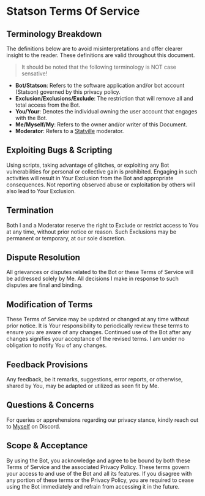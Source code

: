 # Statson Terms Of Service
## Terminology Breakdown
The definitions below are to avoid misinterpretations and offer clearer insight to the reader. These definitions are valid throughout this document.
> It should be noted that the following terminology is NOT case sensative!

- **Bot/Statson**: Refers to the software application and/or bot account (Statson) governed by this privacy policy.
- **Exclusion/Exclusions/Exclude**: The restriction that will remove all and total access from the Bot.
- **You/Your**: Denotes the individual owning the user account that engages with the Bot.
- **Me/Myself/My**: Refers to the owner and/or writer of this Document.
- **Moderator**: Refers to a [Statville](https://discord.com/Statville) moderator.

## Exploiting Bugs & Scripting
Using scripts, taking advantage of glitches, or exploiting any Bot vulnerabilities for personal or collective gain is prohibited. Engaging in such activities will result in Your Exclusion from the Bot and appropriate consequences. Not reporting observed abuse or exploitation by others will also lead to Your Exclusion.

## Termination
Both I and a Moderator reserve the right to Exclude or restrict access to You at any time, without prior notice or reason. Such Exclusions may be permanent or temporary, at our sole discretion.

## Dispute Resolution
All grievances or disputes related to the Bot or these Terms of Service will be addressed solely by Me. All decisions I make in response to such disputes are final and binding.

## Modification of Terms
These Terms of Service may be updated or changed at any time without prior notice. It is Your responsibility to periodically review these terms to ensure you are aware of any changes. Continued use of the Bot after any changes signifies your acceptance of the revised terms. I am under no obligation to notify You of any changes.

## Feedback Provisions
Any feedback, be it remarks, suggestions, error reports, or otherwise, shared by You, may be adapted or utilized as seen fit by Me.

## Questions & Concerns
For queries or apprehensions regarding our privacy stance, kindly reach out to [Myself](https://discordapp.com/users/671610612475756576) on Discord.

## Scope & Acceptance
By using the Bot, you acknowledge and agree to be bound by both these Terms of Service and the associated Privacy Policy. These terms govern your access to and use of the Bot and all its features. If you disagree with any portion of these terms or the Privacy Policy, you are required to cease using the Bot immediately and refrain from accessing it in the future.
